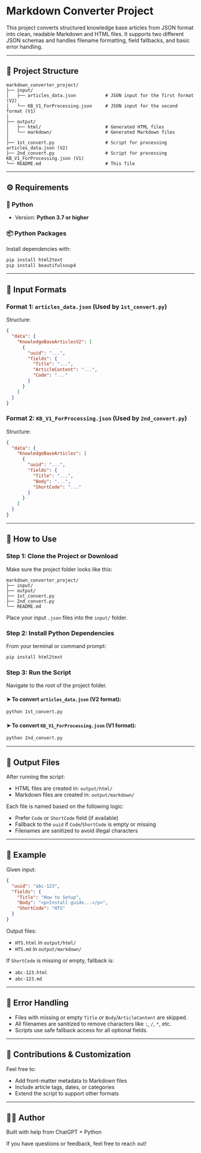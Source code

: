 # Markdown Converter Project

This project converts structured knowledge base articles from JSON format into clean, readable Markdown and HTML files.
It supports two different JSON schemas and handles filename formatting, field fallbacks, and basic error handling.

---

## 📁 Project Structure

```
markdown_converter_project/
├── input/
│   ├── articles_data.json           # JSON input for the first format (V2)
│   └── KB_V1_ForProcessing.json     # JSON input for the second format (V1)
│
├── output/
│   ├── html/                        # Generated HTML files
│   └── markdown/                    # Generated Markdown files
│
├── 1st_convert.py                   # Script for processing articles_data.json (V2)
├── 2nd_convert.py                   # Script for processing KB_V1_ForProcessing.json (V1)
└── README.md                        # This file
```

---

## ⚙️ Requirements

### 🐍 Python

- Version: **Python 3.7 or higher**

### 📦 Python Packages

Install dependencies with:

```bash
pip install html2text
pip install beautifulsoup4
```

---

## 🔄 Input Formats

### Format 1: `articles_data.json` (Used by `1st_convert.py`)

Structure:

```json
{
  "data": {
    "KnowledgeBaseArticlesV2": [
      {
        "uuid": "...",
        "fields": {
          "Title": "...",
          "ArticleContent": "...",
          "Code": "..."
        }
      }
    ]
  }
}
```

### Format 2: `KB_V1_ForProcessing.json` (Used by `2nd_convert.py`)

Structure:

```json
{
  "data": {
    "KnowledgeBaseArticles": [
      {
        "uuid": "...",
        "fields": {
          "Title": "...",
          "Body": "...",
          "ShortCode": "..."
        }
      }
    ]
  }
}
```

---

## 🚀 How to Use

### Step 1: Clone the Project or Download

Make sure the project folder looks like this:

```
markdown_converter_project/
├── input/
├── output/
├── 1st_convert.py
├── 2nd_convert.py
└── README.md
```

Place your input `.json` files into the `input/` folder.

### Step 2: Install Python Dependencies

From your terminal or command prompt:

```bash
pip install html2text
```

### Step 3: Run the Script

Navigate to the root of the project folder.

#### ➤ To convert `articles_data.json` (V2 format):

```bash
python 1st_convert.py
```

#### ➤ To convert `KB_V1_ForProcessing.json` (V1 format):

```bash
python 2nd_convert.py
```

---

## 📁 Output Files

After running the script:

- HTML files are created in: `output/html/`
- Markdown files are created in: `output/markdown/`

Each file is named based on the following logic:

- Prefer `Code` or `ShortCode` field (if available)
- Fallback to the `uuid` if `Code`/`ShortCode` is empty or missing
- Filenames are sanitized to avoid illegal characters

---

## 🧼 Example

Given input:

```json
{
  "uuid": "abc-123",
  "fields": {
    "Title": "How to Setup",
    "Body": "<p>Install guide...</p>",
    "ShortCode": "HTS"
  }
}
```

Output files:

- `HTS.html` in `output/html/`
- `HTS.md` in `output/markdown/`

If `ShortCode` is missing or empty, fallback is:

- `abc-123.html`
- `abc-123.md`

---

## 🧠 Error Handling

- Files with missing or empty `Title` or `Body`/`ArticleContent` are skipped.
- All filenames are sanitized to remove characters like `:`, `/`, `*`, etc.
- Scripts use safe fallback access for all optional fields.

---

## 🤝 Contributions & Customization

Feel free to:
- Add front-matter metadata to Markdown files
- Include article tags, dates, or categories
- Extend the script to support other formats

---

## 👨‍💻 Author

Built with help from ChatGPT + Python

If you have questions or feedback, feel free to reach out!
